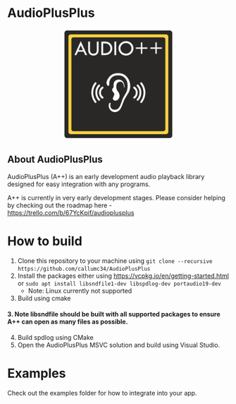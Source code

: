 # AudioPlusPlus

<p align="center">
<img src="logo/logo-big.png" width=50%>
</p>

## About AudioPlusPlus
AudioPlusPlus (A++) is an early development audio playback library designed for easy integration with any programs.

A++ is currently in very early development stages. Please consider helping by checking out the roadmap here - https://trello.com/b/67YcKpif/audioplusplus

# How to build
1. Clone this repository to your machine using `git clone --recursive https://github.com/callumc34/AudioPlusPlus`
2. Install the packages either using https://vcpkg.io/en/getting-started.html or `sudo apt install libsndfile1-dev libspdlog-dev portaudio19-dev`
    - Note: Linux currently not supported
3. Build using cmake
#### 3. Note libsndfile should be built with all supported packages to ensure A++ can open as many files as possible.
4. Build spdlog using CMake
5. Open the AudioPlusPlus MSVC solution and build using Visual Studio.

# Examples
Check out the examples folder for how to integrate into your app.
